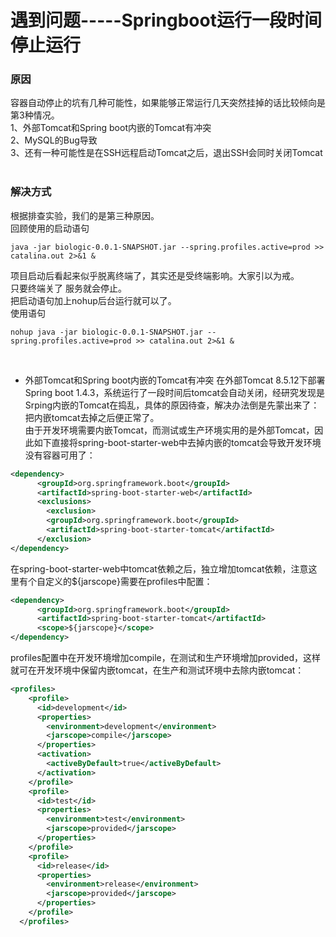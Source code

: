 # 遇到问题-----Springboot运行一段时间停止运行

### 原因
容器自动停止的坑有几种可能性，如果能够正常运行几天突然挂掉的话比较倾向是第3种情况。     
1、外部Tomcat和Spring boot内嵌的Tomcat有冲突    
2、MySQL的Bug导致    
3、还有一种可能性是在SSH远程启动Tomcat之后，退出SSH会同时关闭Tomcat    
&nbsp;    
### 解决方式
根据排查实验，我们的是第三种原因。     
回顾使用的启动语句    
```shell
java -jar biologic-0.0.1-SNAPSHOT.jar --spring.profiles.active=prod >> catalina.out 2>&1 &
```    
项目启动后看起来似乎脱离终端了，其实还是受终端影响。大家引以为戒。     
只要终端关了 服务就会停止。     
把启动语句加上nohup后台运行就可以了。     
使用语句    
```shell
nohup java -jar biologic-0.0.1-SNAPSHOT.jar --spring.profiles.active=prod >> catalina.out 2>&1 &
```    
&nbsp;    
* 外部Tomcat和Spring boot内嵌的Tomcat有冲突
在外部Tomcat 8.5.12下部署Spring boot 1.4.3，系统运行了一段时间后tomcat会自动关闭，经研究发现是Srping内嵌的Tomcat在捣乱，具体的原因待查，解决办法倒是先蒙出来了：把内嵌tomcat去掉之后便正常了。    
由于开发环境需要内嵌Tomcat，而测试或生产环境实用的是外部Tomcat，因此如下直接将spring-boot-starter-web中去掉内嵌的tomcat会导致开发环境没有容器可用了：   
```xml
<dependency>
      <groupId>org.springframework.boot</groupId>
      <artifactId>spring-boot-starter-web</artifactId>
      <exclusions>
        <exclusion>
        <groupId>org.springframework.boot</groupId>
        <artifactId>spring-boot-starter-tomcat</artifactId>
      </exclusion>
</dependency>
```    
在spring-boot-starter-web中tomcat依赖之后，独立增加tomcat依赖，注意这里有个自定义的${jarscope}需要在profiles中配置：
```xml
<dependency>
      <groupId>org.springframework.boot</groupId>
      <artifactId>spring-boot-starter-tomcat</artifactId>
      <scope>${jarscope}</scope>
</dependency>
```    
profiles配置中在开发环境增加<jarscope>compile</jarscope>，在测试和生产环境增加<jarscope>provided</jarscope>，这样就可在开发环境中保留内嵌tomcat，在生产和测试环境中去除内嵌tomcat：   
```xml
<profiles>
    <profile>
      <id>development</id>
      <properties>
        <environment>development</environment>
        <jarscope>compile</jarscope>
      </properties>
      <activation>
        <activeByDefault>true</activeByDefault>
      </activation>
    </profile>
    <profile>
      <id>test</id>
      <properties>
        <environment>test</environment>
        <jarscope>provided</jarscope>
      </properties>
    </profile>
    <profile>
      <id>release</id>
      <properties>
        <environment>release</environment>
        <jarscope>provided</jarscope>
      </properties>
    </profile>
  </profiles>
```    





